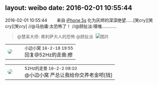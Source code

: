layout: weibo
date: 2016-02-01 10:55:44
---
<meta name="referrer" content="no-referrer" />

2016-02-01 10:55:44  &nbsp;&nbsp;&nbsp;&nbsp;&nbsp;&nbsp; 来自 <a href="sinaweibo://customweibosource" rel="nofollow">iPhone 5s</a>
化为灰烬的深深绝望……[笑cry][笑cry][笑cry] //@马伯庸:太恐怖了！ //@顾扯淡:噗嗤…………
>  @慧呆大师: 弗利萨大人的恐怖 @顾扯淡 ​​​
>  ![图片](https://ww1.sinaimg.cn/large/962955c2gw1f0jmups0poj20go3vbb29.jpg)

<table style="width: 100%;">
  <tr>
    <td style="width: 40px;"><img style="border-radius:50%" src="https://tvax1.sinaimg.cn/default/images/default_avatar_male_50.gif?KID=imgbed,tva&Expires=1624464141&ssig=KKtuo9YgY9"></td>
    <td colspan="2"><small>小边小窝 16-2-18 19:55</small><br/>回复@52Hz的走兽:擦</td>
  </tr>
</table>

<table style="width: 100%;">
  <tr>
    <td style="width: 40px;"><img style="border-radius:50%" src="https://tva4.sinaimg.cn/crop.0.0.180.180.50/8beaf773jw1e8qgp5bmzyj2050050aa8.jpg?KID=imgbed,tva&Expires=1624464141&ssig=q55hDnJLTn"></td>
    <td colspan="2"><small>52Hz的走兽 16-2-2 08:10</small><br/>@小边小窝 严总让我给你交养老金吧[钱]</td>
  </tr>
</table>
